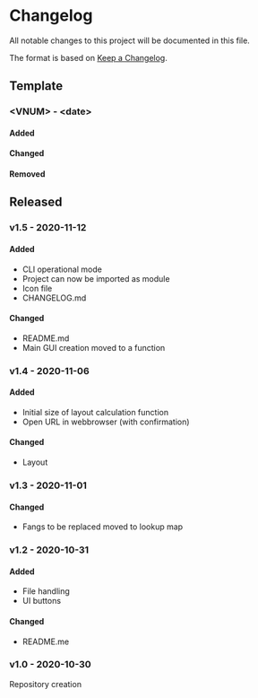 # Changelog

All notable changes to this project will be documented in this file.

The format is based on [Keep a Changelog](https://keepachangelog.com/en/1.0.0/).

## Template

### \<VNUM\> - \<date\>

#### Added

#### Changed

#### Removed

## Released

### v1.5 - 2020-11-12

#### Added

- CLI operational mode
- Project can now be imported as module
- Icon file
- CHANGELOG.md

#### Changed

- README.md
- Main GUI creation moved to a function

### v1.4 - 2020-11-06

#### Added

- Initial size of layout calculation function
- Open URL in webbrowser (with confirmation)

#### Changed

- Layout

### v1.3 - 2020-11-01

#### Changed

- Fangs to be replaced moved to lookup map

### v1.2 - 2020-10-31

#### Added

- File handling
- UI buttons

#### Changed

- README.me

### v1.0 - 2020-10-30

Repository creation
